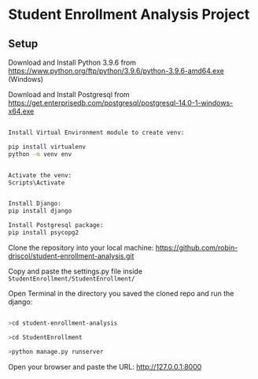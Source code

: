 # Student Enrollment Analysis Project

## Setup

Download and Install Python 3.9.6 from 
https://www.python.org/ftp/python/3.9.6/python-3.9.6-amd64.exe (Windows)

Download and Install Postgresql from 
https://get.enterprisedb.com/postgresql/postgresql-14.0-1-windows-x64.exe

```sh

Install Virtual Environment module to create venv:

pip install virtualenv
python -m venv env


Activate the venv: 
Scripts\Activate


Install Django:
pip install django

Install Postgresql package:
pip install psycopg2


```

Clone the repository into your local machine:
https://github.com/robin-driscol/student-enrollment-analysis.git

Copy and paste the settings.py file inside ```StudentEnrollment/StudentEnrollment/```


Open Terminal in the directory you saved the cloned repo and run the django:
```sh

>cd student-enrollment-analysis

>cd StudentEnrollment

>python manage.py runserver 

```

Open your browser and paste the URL:
http://127.0.0.1:8000